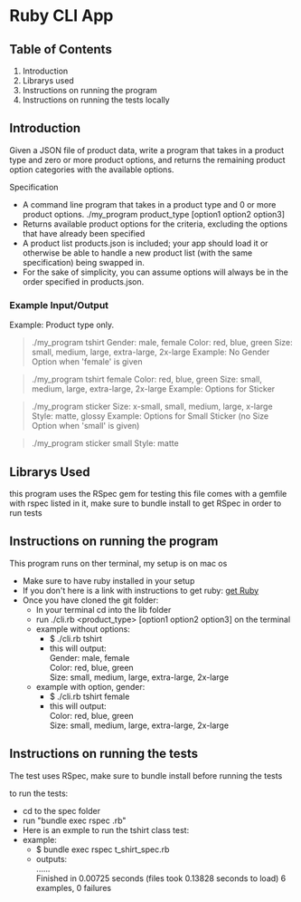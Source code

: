 # Ruby CLI App

## Table of Contents
1. Introduction 
2. Librarys used
3. Instructions on running the program
4. Instructions on running the tests locally

## Introduction

Given a JSON file of product data, write a program that takes in a product type and zero or more product options, and returns the remaining product option categories with the available options.

Specification
* A command line program that takes in a product type and 0 or more product options. ./my_program product_type [option1 option2 option3]
* Returns available product options for the criteria, excluding the options that have already been specified
* A product list products.json is included; your app should load it or otherwise be able to handle a new product list (with the same specification) being swapped in.
* For the sake of simplicity, you can assume options will always be in the order specified in products.json.

### Example Input/Output
Example: Product type only.

> ./my_program tshirt
Gender: male, female
Color: red, blue, green
Size: small, medium, large, extra-large, 2x-large
Example: No Gender Option when 'female' is given

> ./my_program tshirt female
Color: red, blue, green
Size: small, medium, large, extra-large, 2x-large
Example: Options for Sticker

> ./my_program sticker
Size: x-small, small, medium, large, x-large
Style: matte, glossy
Example: Options for Small Sticker (no Size Option when 'small' is given)

> ./my_program sticker small
Style: matte

## Librarys Used
this program uses the RSpec gem for testing
this file comes with a gemfile with rspec listed in it, make sure to bundle install to get RSpec in order to run tests 

## Instructions on running the program
This program runs on ther terminal, my setup is on mac os

* Make sure to have ruby installed in your setup 
*  If you don't here is a link with instructions to get ruby: <a href = "https://www.ruby-lang.org/en/documentation/installation/">get Ruby</a>
* Once you have cloned the git folder:
    * In your terminal cd into the lib folder 
    * run ./cli.rb <product_type> [option1 option2 option3] on the terminal
    * example without options:
        * $ ./cli.rb tshirt 
        * this will output:  
        Gender: male, female  
        Color: red, blue, green  
        Size: small, medium, large, extra-large, 2x-large  
    * example with option, gender:
        * $ ./cli.rb tshirt female
        * this will output:  
        Color: red, blue, green  
        Size: small, medium, large, extra-large, 2x-large  

## Instructions on running the tests
The test uses RSpec, make sure to bundle install before running the tests

to run the tests:
* cd to the spec folder 
* run "bundle exec rspec <test file name>.rb"
* Here is an exmple to run the tshirt class test:
* example:  
    * $ bundle exec rspec t_shirt_spec.rb
    * outputs:  
    ......  
    Finished in 0.00725 seconds (files took 0.13828 seconds to load)
    6 examples, 0 failures





